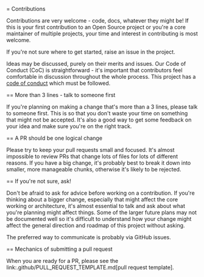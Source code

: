 = Contributions

Contributions are very welcome - code, docs, whatever they might be! If this is
your first contribution to an Open Source project or you're a core maintainer
of multiple projects, your time and interest in contributing is most welcome.

If you're not sure where to get started, raise an issue in the project.

Ideas may be discussed, purely on their merits and issues. Our Code of Conduct
(CoC) is straightforward - it's important that contributors feel comfortable in
discussion throughout the whole process. This project has a [code of conduct](CODE_OF_CONDUCT.md)
which must be followed.

== More than 3 lines - talk to someone first

If you're planning on making a change that's more than a 3 lines, please talk to someone first. This is so that you don't waste your time on something that might not be accepted. It's also a good way to get some feedback on your idea and make sure you're on the right track.

== A PR should be one logical change

Please try to keep your pull requests small and focused. It's almost impossible to review PRs that change lots of files for lots of different reasons. If you have a big change, it's probably best to break it down into smaller, more manageable chunks, otherwise it's likely to be rejected.

== If you're not sure, ask!

Don't be afraid to ask for advice before working on a
contribution. If you're thinking about a bigger change, especially that might
affect the core working or architecture, it's almost essential to talk and ask
about what you're planning might affect things. Some of the larger future plans may not be
documented well so it's difficult to understand how your change might affect
the general direction and roadmap of this project without asking.

The preferred way to communicate is probably via GitHub issues.

== Mechanics of submitting a pull request

When you are ready for a PR, please see the link:.github/PULL_REQUEST_TEMPLATE.md[pull request template].
